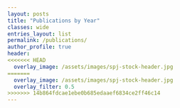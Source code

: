 ```yaml
---
layout: posts
title: "Publications by Year"
classes: wide
entries_layout: list
permalink: /publications/
author_profile: true
header:
<<<<<<< HEAD
  overlay_image: /assets/images/spj-stock-header.jpg 
=======
  overlay_image: /assets/images/spj-stock-header.jpg
  overlay_filter: 0.5
>>>>>>> 14b864fdcae1ebe0b685edaaef6834ce2ff46c14
---
```

